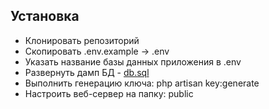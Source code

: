 ## Установка
- Клонировать репозиторий
- Скопировать .env.example → .env 
- Указать название базы данных приложения в .env
- Развернуть дамп БД - [db.sql](db.sql)
- Выполнить генерацию ключа: php artisan key:generate
- Настроить веб-сервер на папку: public

